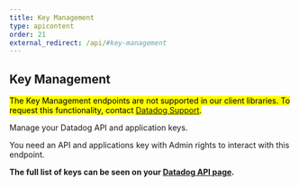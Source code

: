 ```yaml
---
title: Key Management
type: apicontent
order: 21
external_redirect: /api/#key-management
---
```


## Key Management

<mark>The Key Management endpoints are not supported in our client libraries. To request this functionality, contact [Datadog Support][1].</mark>

Manage your Datadog API and application keys.

You need an API and applications key with Admin rights to interact with this endpoint.

**The full list of keys can be seen on your [Datadog API page][2].**

[1]: /help
[2]: https://app.datadoghq.com/account/settings#api
